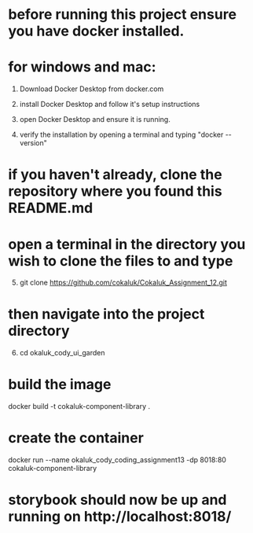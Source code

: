 # before running this project ensure you have docker installed.

# for windows and mac:

1. Download Docker Desktop from docker.com

2. install Docker Desktop and follow it's setup instructions

3. open Docker Desktop and ensure it is running.

4. verify the installation by opening a terminal and typing "docker --version"

# if you haven't already, clone the repository where you found this README.md

# open a terminal in the directory you wish to clone the files to and type

5. git clone https://github.com/cokaluk/Cokaluk_Assignment_12.git

# then navigate into the project directory

6. cd okaluk_cody_ui_garden

# build the image

docker build -t cokaluk-component-library .

# create the container

docker run --name okaluk_cody_coding_assignment13 -dp 8018:80 cokaluk-component-library

# storybook should now be up and running on http://localhost:8018/
